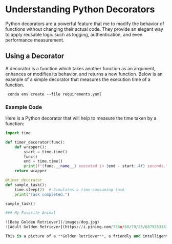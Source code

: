 # Understanding Python Decorators

Python decorators are a powerful feature that me to modify the behavior of functions without changing their actual code. They provide an elegant way to apply reusable logic such as logging, authentication, and even performance measurement.

## Using a Decorator

A decorator is a function which takes another function as an argument, enhances or modifies its behavior, and returns a new function. Below is an example of a simple decorator that measures the execution time of a function.

<code> conda env create --file requirements.yaml </code>

### Example Code

Here is a Python decorator that will help to measure the time taken by a function:

```python
import time

def timer_decorator(func):
    def wrapper():
        start = time.time()
        func()
        end = time.time()
        print(f"{func.__name__} executed in {end - start:.4f} seconds.")
    return wrapper

@timer_decorator
def sample_task():
    time.sleep(2)  # Simulates a time-consuming task
    print("Task completed.")

sample_task()

### My Favorite Animal

![Baby Golden Retriever](/images/dog.jpg)
![Adult Golden Retriever](https://i.pinimg.com/736x/68/79/25/687925314776cf55ffd56d36d6d36a27.jpg)

This is a picture of a **Golden Retriever**, a friendly and intelligent breed
```
